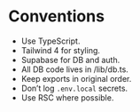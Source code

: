 # Conventions

- Use TypeScript.
- Tailwind 4 for styling.
- Supabase for DB and auth.
- All DB code lives in /lib/db.ts.
- Keep exports in original order.
- Don’t log `.env.local` secrets.
- Use RSC where possible.